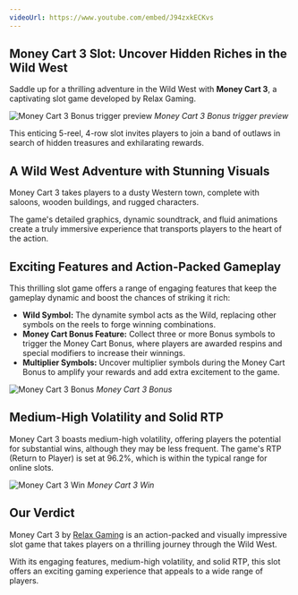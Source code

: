 ```yaml
---
videoUrl: https://www.youtube.com/embed/J94zxkECKvs
---
```

## Money Cart 3 Slot: Uncover Hidden Riches in the Wild West

Saddle up for a thrilling adventure in the Wild West with **Money Cart 3**, a captivating slot game developed by Relax Gaming. 

![Money Cart 3 Bonus trigger preview](https://ams3.digitaloceanspaces.com/thegamblr-storage/slots-review-images/money-cart-3-preview.webp)
*Money Cart 3 Bonus trigger preview*

This enticing 5-reel, 4-row slot invites players to join a band of outlaws in search of hidden treasures and exhilarating rewards.

## A Wild West Adventure with Stunning Visuals

Money Cart 3 takes players to a dusty Western town, complete with saloons, wooden buildings, and rugged characters. 

The game's detailed graphics, dynamic soundtrack, and fluid animations create a truly immersive experience that transports players to the heart of the action.

## Exciting Features and Action-Packed Gameplay

This thrilling slot game offers a range of engaging features that keep the gameplay dynamic and boost the chances of striking it rich:

- **Wild Symbol:** The dynamite symbol acts as the Wild, replacing other symbols on the reels to forge winning combinations.
- **Money Cart Bonus Feature:** Collect three or more Bonus symbols to trigger the Money Cart Bonus, where players are awarded respins and special modifiers to increase their winnings.
- **Multiplier Symbols:** Uncover multiplier symbols during the Money Cart Bonus to amplify your rewards and add extra excitement to the game.

![Money Cart 3 Bonus](https://ams3.digitaloceanspaces.com/thegamblr-storage/slots-review-images/money-cart-3-bonus.webp)
*Money Cart 3 Bonus*

## Medium-High Volatility and Solid RTP

Money Cart 3 boasts medium-high volatility, offering players the potential for substantial wins, although they may be less frequent. The game's RTP (Return to Player) is set at 96.2%, which is within the typical range for online slots.

![Money Cart 3 Win](https://ams3.digitaloceanspaces.com/thegamblr-storage/slots-review-images/money-cart-3-win.webp)
*Money Cart 3 Win*

## Our Verdict

Money Cart 3 by [Relax Gaming](https://www.thegamblr.com/game-developers/relax-gaming) is an action-packed and visually impressive slot game that takes players on a thrilling journey through the Wild West. 

With its engaging features, medium-high volatility, and solid RTP, this slot offers an exciting gaming experience that appeals to a wide range of players.

